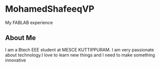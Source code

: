 # MohamedShafeeqVP
My FABLAB experience
## About Me
   I am a Btech EEE student at MESCE KUTTIPPURAM. I am very passionate about technology.I love to learn new things and I need to make something innovative
 
